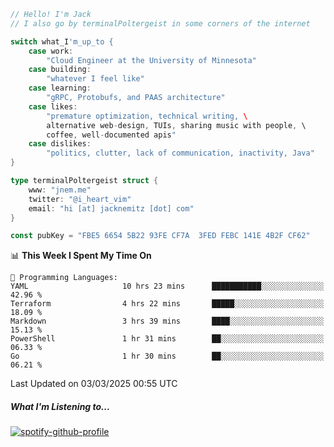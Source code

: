 ```go
// Hello! I'm Jack
// I also go by terminalPoltergeist in some corners of the internet

switch what_I'm_up_to {
    case work:
        "Cloud Engineer at the University of Minnesota"
    case building:
        "whatever I feel like"
    case learning:
        "gRPC, Protobufs, and PAAS architecture"
    case likes:
        "premature optimization, technical writing, \
        alternative web-design, TUIs, sharing music with people, \
        coffee, well-documented apis"
    case dislikes:
        "politics, clutter, lack of communication, inactivity, Java"
}

type terminalPoltergeist struct {
    www: "jnem.me"
    twitter: "@i_heart_vim"
    email: "hi [at] jacknemitz [dot] com"
}

const pubKey = "FBE5 6654 5B22 93FE CF7A  3FED FEBC 141E 4B2F CF62"
```

<!--START_SECTION:waka-->
📊 **This Week I Spent My Time On** 

```text
💬 Programming Languages: 
YAML                     10 hrs 23 mins      ███████████░░░░░░░░░░░░░░   42.96 % 
Terraform                4 hrs 22 mins       █████░░░░░░░░░░░░░░░░░░░░   18.09 % 
Markdown                 3 hrs 39 mins       ████░░░░░░░░░░░░░░░░░░░░░   15.13 % 
PowerShell               1 hr 31 mins        ██░░░░░░░░░░░░░░░░░░░░░░░   06.33 % 
Go                       1 hr 30 mins        ██░░░░░░░░░░░░░░░░░░░░░░░   06.21 % 
```


 Last Updated on 03/03/2025 00:55 UTC
<!--END_SECTION:waka-->

##### What I'm Listening to...

[![spotify-github-profile](https://jnem.me/listening-item?maxAge=2592000)](https://jnem.me/listening)
